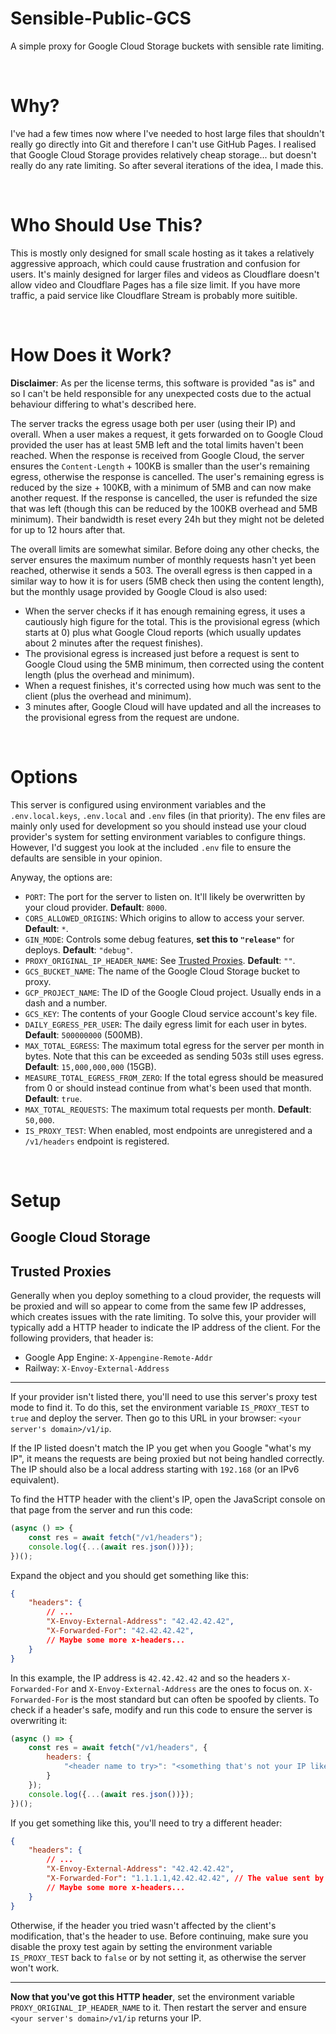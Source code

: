 # Sensible-Public-GCS
A simple proxy for Google Cloud Storage buckets with sensible rate limiting.

<br>

# Why?
I've had a few times now where I've needed to host large files that shouldn't really go directly into Git and therefore I can't use GitHub Pages. I realised that Google Cloud Storage provides relatively cheap storage... but doesn't really do any rate limiting. So after several iterations of the idea, I made this.

<br>

# Who Should Use This?
This is mostly only designed for small scale hosting as it takes a relatively aggressive approach, which could cause frustration and confusion for users. It's mainly designed for larger files and videos as Cloudflare doesn't allow video and Cloudflare Pages has a file size limit. If you have more traffic, a paid service like Cloudflare Stream is probably more suitible.

<br>

# How Does it Work?
**Disclaimer**: As per the license terms, this software is provided "as is" and so I can't be held responsible for any unexpected costs due to the actual behaviour differing to what's described here. 

The server tracks the egress usage both per user (using their IP) and overall. When a user makes a request, it gets forwarded on to Google Cloud provided the user has at least 5MB left and the total limits haven't been reached. When the response is received from Google Cloud, the server ensures the `Content-Length` + 100KB is smaller than the user's remaining egress, otherwise the response is cancelled. The user's remaining egress is reduced by the size + 100KB, with a minimum of 5MB and can now make another request. If the response is cancelled, the user is refunded the size that was left (though this can be reduced by the 100KB overhead and 5MB minimum). Their bandwidth is reset every 24h but they might not be deleted for up to 12 hours after that.

The overall limits are somewhat similar. Before doing any other checks, the server ensures the maximum number of monthly requests hasn't yet been reached, otherwise it sends a 503. The overall egress is then capped in a similar way to how it is for users (5MB check then using the content length), but the monthly usage provided by Google Cloud is also used:

 * When the server checks if it has enough remaining egress, it uses a cautiously high figure for the total. This is the provisional egress (which starts at 0) plus what Google Cloud reports (which usually updates about 2 minutes after the request finishes).
 * The provisional egress is increased just before a request is sent to Google Cloud using the 5MB minimum, then corrected using the content length (plus the overhead and minimum).
 * When a request finishes, it's corrected using how much was sent to the client (plus the overhead and minimum).
 * 3 minutes after, Google Cloud will have updated and all the increases to the provisional egress from the request are undone.

<br>

# Options
This server is configured using environment variables and the `.env.local.keys`, `.env.local` and `.env` files (in that priority). The env files are mainly only used for development so you should instead use your cloud provider's system for setting environment variables to configure things. However, I'd suggest you look at the included `.env` file to ensure the defaults are sensible in your opinion.

Anyway, the options are:
 * `PORT`: The port for the server to listen on. It'll likely be overwritten by your cloud provider. **Default**: `8000`.
 * `CORS_ALLOWED_ORIGINS`: Which origins to allow to access your server. **Default**: `*`.
 * `GIN_MODE`: Controls some debug features, **set this to `"release"`** for deploys. **Default**: `"debug"`.
 * `PROXY_ORIGINAL_IP_HEADER_NAME`: See [Trusted Proxies](#trusted-proxies). **Default**: `""`.
 * `GCS_BUCKET_NAME`: The name of the Google Cloud Storage bucket to proxy. 
 * `GCP_PROJECT_NAME`: The ID of the Google Cloud project. Usually ends in a dash and a number.
 * `GCS_KEY`: The contents of your Google Cloud service account's key file.
 * `DAILY_EGRESS_PER_USER`: The daily egress limit for each user in bytes. **Default**: `500000000` (500MB).
 * `MAX_TOTAL_EGRESS`: The maximum total egress for the server per month in bytes. Note that this can be exceeded as sending 503s still uses egress. **Default**: `15,000,000,000` (15GB).
 * `MEASURE_TOTAL_EGRESS_FROM_ZERO`: If the total egress should be measured from 0 or should instead continue from what's been used that month. **Default**: `true`.
 * `MAX_TOTAL_REQUESTS`: The maximum total requests per month. **Default**: `50,000`.
 * `IS_PROXY_TEST`: When enabled, most endpoints are unregistered and a `/v1/headers` endpoint is registered.

<br>

# Setup
## Google Cloud Storage


## Trusted Proxies
Generally when you deploy something to a cloud provider, the requests will be proxied and will so appear to come from the same few IP addresses, which creates issues with the rate limiting. To solve this, your provider will typically add a HTTP header to indicate the IP address of the client. For the following providers, that header is:

 * Google App Engine: `X-Appengine-Remote-Addr`
 * Railway: `X-Envoy-External-Address`

---

If your provider isn't listed there, you'll need to use this server's proxy test mode to find it. To do this, set the environment variable `IS_PROXY_TEST` to `true` and deploy the server. Then go to this URL in your browser: `<your server's domain>/v1/ip`.

If the IP listed doesn't match the IP you get when you Google "what's my IP", it means the requests are being proxied but not being handled correctly. The IP should also be a local address starting with `192.168` (or an IPv6 equivalent).

To find the HTTP header with the client's IP, open the JavaScript console on that page from the server and run this code:

```js
(async () => {
	const res = await fetch("/v1/headers");
	console.log({...(await res.json())});
})();
```

Expand the object and you should get something like this:

```json
{
	"headers": {
		// ...
		"X-Envoy-External-Address": "42.42.42.42",
		"X-Forwarded-For": "42.42.42.42",
		// Maybe some more x-headers...
	}
}
```

In this example, the IP address is `42.42.42.42` and so the headers `X-Forwarded-For` and `X-Envoy-External-Address` are the ones to focus on. `X-Forwarded-For` is the most standard but can often be spoofed by clients. To check if a header's safe, modify and run this code to ensure the server is overwriting it:

```js
(async () => {
	const res = await fetch("/v1/headers", {
		headers: {
			"<header name to try>": "<something that's not your IP like 1.1.1.1>"
		}
	});
	console.log({...(await res.json())});
})();
```

If you get something like this, you'll need to try a different header:

```json
{
	"headers": {
		// ...
		"X-Envoy-External-Address": "42.42.42.42",
		"X-Forwarded-For": "1.1.1.1,42.42.42.42", // The value sent by the client got merged in
		// Maybe some more x-headers...
	}
}
```

Otherwise, if the header you tried wasn't affected by the client's modification, that's the header to use. Before continuing, make sure you disable the proxy test again by setting the environment variable `IS_PROXY_TEST` back to `false` or by not setting it, as otherwise the server won't work.

---

**Now that you've got this HTTP header**, set the environment variable `PROXY_ORIGINAL_IP_HEADER_NAME` to it. Then restart the server and ensure `<your server's domain>/v1/ip` returns your IP.